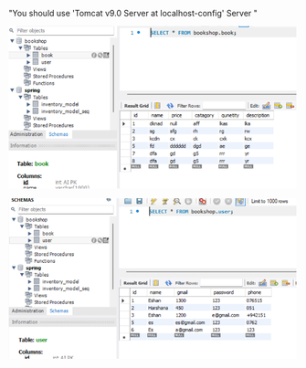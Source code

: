 "You should use 'Tomcat v9.0 Server at localhost-config' Server " 

<p align="center">
  <img src="book table.png" alt="screenshot" width="700">
</p>


<p align="center">
  <img src="user table.png" alt="screenshot" width="700">
</p>
